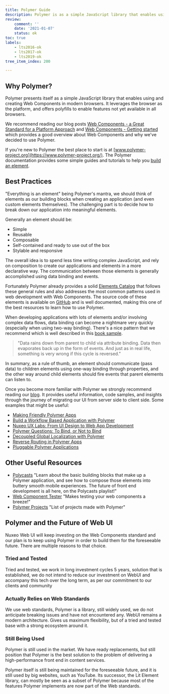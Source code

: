 ```yaml
---
title: Polymer Guide
description: Polymer is as a simple JavaScript library that enables using and creating Web Components in modern browsers.
review:
    comment: ''
    date: '2021-01-07'
    status: ok
toc: true
labels:
    - lts2016-ok
    - lts2017-ok
    - lts2019-ok
tree_item_index: 200

---
```


## Why Polymer?

Polymer presents itself as a simple JavaScript library that enables using and creating Web Components in modern browsers. It leverages the browser as the platform, and offers polyfills to enable features not yet available in all browsers.

We recommend reading our blog posts [Web Components - a Great Standard for a Platform Approach](https://www.nuxeo.com/blog/web-components-a-great-standard-for-a-platform-approach/) and [Web Components - Getting started](https://www.nuxeo.com/blog/web-components-started/) which provides a good overview about Web Components and why we've decided to use Polymer.

If you're new to Polymer the best place to start is at [www.polymer-project.org](https://www.polymer-project.org/). The Polymer documentation provides some simple guides and tutorials to help you [build an element](https://polymer-library.polymer-project.org/3.0/docs/first-element/intro).

## Best Practices

"Everything is an element" being Polymer's mantra, we should think of elements as our building blocks when creating an application (and even custom elements themselves). The challenging part is to decide how to break down our application into meaningful elements.

Generally an element should be:

- Simple
- Reusable
- Composable
- Self-contained and ready to use out of the box
- Stylable and responsive

The overall idea is to spend less time writing complex JavaScript, and rely on composition to create our applications and elements in a more declarative way. The communication between those elements is generally accomplished using data binding and events.

Fortunately Polymer already provides a solid [Elements Catalog](https://www.webcomponents.org/collection/Polymer/elements) that follows these general rules and also addresses the most common patterns used in web development with Web Components. The source code of these elements is available on [GitHub](https://github.com/PolymerElements) and is well documented, making this one of the best resources to learn how to use Polymer.

When developing applications with lots of elements and/or involving complex data flows, data binding can become a nightmare very quickly (especially when using two-way binding). There's a nice pattern that we recommend which is well described in this [book sample](http://patternsinpolymer.com/patterns_in_polymer_child_parent_sample_js.pdf).

> "Data rains down from parent to child via attribute binding. Data then evaporates back up in the form of events. And just as in real life, something is very wrong if this cycle is reversed."

In summary, as a rule of thumb, an element should communicate (pass data) to children elements using one-way binding through properties, and the other way around child elements should fire events that parent elements can listen to.

Once you become more familiar with Polymer we strongly recommend reading our [blog](https://www.nuxeo.com/blog/). It provides useful information, code samples, and insights through the journey of migrating our UI from server side to client side. Some examples that might be useful:

 - [Making Friendly Polymer Apps](https://www.nuxeo.com/blog/making-friendly-polymer-apps/)
 - [Build a Workflow Based Application with Polymer](https://www.nuxeo.com/blog/build-a-workflow-based-application-with-polymer/)
 - [Nuxeo UX Labs: From UI Design to Web App Development](https://www.nuxeo.com/blog/nuxeo-ux-labs-from-design-to-web-app-development/)
 - [Polymer Questions: To Bind, or Not to Bind](https://www.nuxeo.com/blog/polymer-questions-to-bind-or-not-to-bind/)
 - [Decoupled Global Localization with Polymer](https://www.nuxeo.com/blog/decoupled-global-localization-with-polymer/)
 - [Reverse Routing in Polymer Apps](https://www.nuxeo.com/blog/reverse-routing-in-polymer-apps/)
 - [Pluggable Polymer Applications](https://www.nuxeo.com/blog/pluggable-polymer-applications/)

## Other Useful Resources

 - [Polycasts](https://www.youtube.com/playlist?list=PLOU2XLYxmsII5c3Mgw6fNYCzaWrsM3sMN)
  "Learn about the basic building blocks that make up a Polymer application, and see how to compose those elements into buttery smooth mobile experiences. The future of front end development is all here, on the Polycasts playlist!"
 - [Web Component Tester](https://github.com/Polymer/web-component-tester)
 "Makes testing your web components a breeze!"
 - [Polymer Projects](https://github.com/abdonrd/PolymerProjects)
 "List of projects made with Polymer"

## Polymer and the Future of Web UI

Nuxeo Web UI will keep investing on the Web Components standard and our plan is to keep using Polymer in order to build them for the foreseeable future. There are multiple reasons to that choice.

### Tried and Tested
Tried and tested, we work in long investment cycles 5 years, solution that is established, we do not intend to reduce our investment on WebUI and accompany this tech over the long term, as per our commitment to our clients and community  

### Actually Relies on Web Standards
We use web standards, Polymer is a library, still widely used, we do not anticipate breaking issues and have not encountered any. WebUI remains a modern architecture. Gives us maximum flexibility, but of a tried and tested base with a strong ecosystem around it.

### Still Being Used
Polymer is still used in the market. We have ready replacements, but still position that Polymer is the best solution to the problem of delivering a high-performance front end in content services.

Polymer itself is still being maintained for the foreseeable future, and it is still used by big websites, such as YouTube. Its successor, the Lit Element library, can mostly be seen as a subset of Polymer because most of the features Polymer implements are now part of the Web standards.
